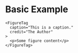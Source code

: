 # Basic Example
```
<FigureTag
  caption="This is a caption."
  credit="The Author"
>
  <p>Some figure content</p>
</FigureTag>
```
